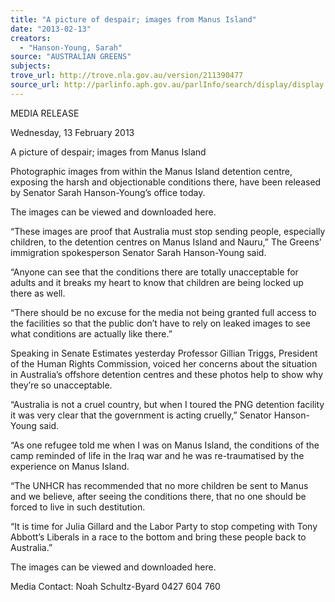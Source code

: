 ```yaml
---
title: "A picture of despair; images from Manus Island"
date: "2013-02-13"
creators:
  - "Hanson-Young, Sarah"
source: "AUSTRALIAN GREENS"
subjects:
trove_url: http://trove.nla.gov.au/version/211390477
source_url: http://parlinfo.aph.gov.au/parlInfo/search/display/display.w3p;query=Id%3A%22media/pressrel/2226678%22
---
```


 MEDIA RELEASE   

 Wednesday, 13 February 2013   

 A picture of despair; images from Manus Island   

 Photographic images from within the Manus Island detention centre, exposing the harsh and  objectionable conditions there, have been released by Senator Sarah Hanson-Young’s office  today.   

 The images can be viewed and downloaded here.   

 “These images are proof that Australia must stop sending people, especially children, to the  detention centres on Manus Island and Nauru,” The Greens’ immigration spokesperson Senator  Sarah Hanson-Young said.   

 “Anyone can see that the conditions there are totally unacceptable for adults and it breaks my  heart to know that children are being locked up there as well.   

 “There should be no excuse for the media not being granted full access to the facilities so that  the public don’t have to rely on leaked images to see what conditions are actually like there.”   

 Speaking in Senate Estimates yesterday Professor Gillian Triggs, President of the Human Rights  Commission, voiced her concerns about the situation in Australia’s offshore detention centres  and these photos help to show why they’re so unacceptable.   

 “Australia is not a cruel country, but when I toured the PNG detention facility it was very clear  that the government is acting cruelly,” Senator Hanson-Young said.   

 “As one refugee told me when I was on Manus Island, the conditions of the camp reminded of  life in the Iraq war and he was re-traumatised by the experience on Manus Island.   

 “The UNHCR has recommended that no more children be sent to Manus and we believe, after  seeing the conditions there, that no one should be forced to live in such destitution.   

 “It is time for Julia Gillard and the Labor Party to stop competing with Tony Abbott’s Liberals in a  race to the bottom and bring these people back to Australia.”   

 The images can be viewed and downloaded here.   

 

 Media Contact: Noah Schultz-Byard 0427 604 760   

 

